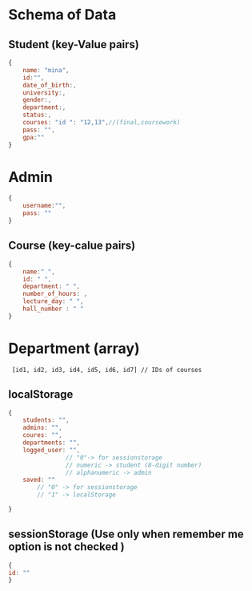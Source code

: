 
# Schema of Data

## Student (key-Value pairs)
<!-- <pre> -->
```js
{
    name: "mina",
    id:"",
    date_of_birth:,
    university:,
    gender:,
    department:,
    status:,
    courses: "id ": "12,13",//(final,coursework)
    pass: "",
    gpa:""
}

```
# Admin
```js
{
    username:"",
    pass: ""
}

```
<!-- </pre> -->

## Course (key-calue pairs)
```js
{
    name:" ",
    id: " ",
    department: " ",
    number_of_hours: ,
    lecture_day: " ",
    hall_number : " "
}
```
# Department (array)
```
 [id1, id2, id3, id4, id5, id6, id7] // IDs of courses
```

## localStorage
```js
{
    students: "",
    admins: "",
    coures: "",
    departments: "",
    logged_user: "", 
                // "0"-> for sessionstorage   
                // numeric -> student (8-digit number)
                // alphanumeric -> admin 
    saved: ""
        // "0" -> for sessionstorage 
        // "1" -> localStorage

}
```
 ## sessionStorage (Use only when remember me option is not checked )
 ```js
 {
 id: ""
 }
